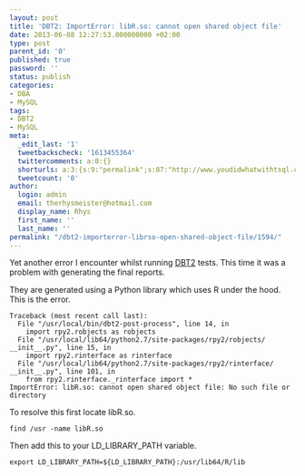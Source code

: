```yaml
---
layout: post
title: 'DBT2: ImportError: libR.so: cannot open shared object file'
date: 2013-06-08 12:27:53.000000000 +02:00
type: post
parent_id: '0'
published: true
password: ''
status: publish
categories:
- DBA
- MySQL
tags:
- DBT2
- MySQL
meta:
  _edit_last: '1'
  tweetbackscheck: '1613455364'
  twittercomments: a:0:{}
  shorturls: a:3:{s:9:"permalink";s:87:"http://www.youdidwhatwithtsql.com/dbt2-importerror-librso-open-shared-object-file/1594/";s:7:"tinyurl";s:26:"http://tinyurl.com/oz7wlag";s:4:"isgd";s:19:"http://is.gd/0lksmB";}
  tweetcount: '0'
author:
  login: admin
  email: therhysmeister@hotmail.com
  display_name: Rhys
  first_name: ''
  last_name: ''
permalink: "/dbt2-importerror-librso-open-shared-object-file/1594/"
---
```

Yet another error I encounter whilst running [DBT2](http://sourceforge.net/p/osdldbt/dbt2/ci/master/tree/ "DBt2 Benchmarking Suite") tests. This time it was a problem with generating the final reports.

They are generated using a Python library which uses R under the hood. This is the error.

```
Traceback (most recent call last):
  File "/usr/local/bin/dbt2-post-process", line 14, in
    import rpy2.robjects as robjects
  File "/usr/local/lib64/python2.7/site-packages/rpy2/robjects/ __init__.py", line 15, in
    import rpy2.rinterface as rinterface
  File "/usr/local/lib64/python2.7/site-packages/rpy2/rinterface/ __init__.py", line 101, in
    from rpy2.rinterface._rinterface import *
ImportError: libR.so: cannot open shared object file: No such file or directory
```

To resolve this first locate libR.so.

```
find /usr -name libR.so
```

Then add this to your LD\_LIBRARY\_PATH variable.

```
export LD_LIBRARY_PATH=${LD_LIBRARY_PATH}:/usr/lib64/R/lib
```
